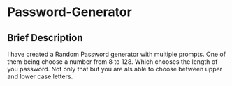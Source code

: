 # Password-Generator

## Brief Description
 I have created a Random Password generator with multiple prompts. One of them being choose a number from 8 to 128. Which chooses the length of you password.
 Not only that but you are als able to choose between upper and lower case letters. 
